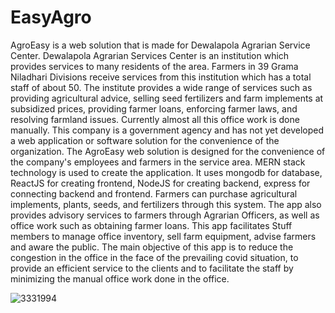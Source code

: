 # EasyAgro

AgroEasy is a web solution that is made for Dewalapola Agrarian Service Center. Dewalapola Agrarian Services Center is an institution which provides services to many residents of the area. Farmers in 39 Grama Niladhari Divisions receive services from this institution which has a total staff of about 50. The institute provides a wide range of services such as providing agricultural advice, selling seed fertilizers and farm implements at subsidized prices, providing farmer loans, enforcing farmer laws, and resolving farmland issues. Currently almost all this office work is done manually. This company is a government agency and has not yet developed a web application or software solution for the convenience of the organization. The AgroEasy web solution is designed for the convenience of the company's employees and farmers in the service area.
MERN stack technology is used to create the application. It uses mongodb for database, ReactJS for creating frontend, NodeJS for creating backend, express for connecting backend and frontend. Farmers can purchase agricultural implements, plants, seeds, and fertilizers through this system. The app also provides advisory services to farmers through Agrarian Officers, as well as office work such as obtaining farmer loans. This app facilitates Stuff members to manage office inventory, sell farm equipment, advise farmers and aware the public. The main objective of this app is to reduce the congestion in the office in the face of the prevailing covid situation, to provide an efficient service to the clients and to facilitate the staff by minimizing the manual office work done in the office.

![3331994](https://user-images.githubusercontent.com/56529733/170848546-a668706b-7d15-455a-99da-de86265bdd96.png)

